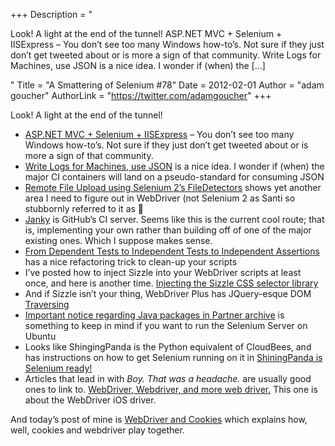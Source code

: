 +++
Description = "<p>Look! A light at the end of the tunnel! ASP.NET MVC + Selenium + IISExpress – You don’t see too many Windows how-to’s. Not sure if they just don’t get tweeted about or is more a sign of that community. Write Logs for Machines, use JSON is a nice idea. I wonder if (when) the […]</p>"
Title = "A Smattering of Selenium #78"
Date = 2012-02-01
Author = "adam goucher"
AuthorLink = "https://twitter.com/adamgoucher"
+++

<p>Look! A light at the end of the tunnel!</p>
<ul>
<li><a href="http://stephenwalther.com/blog/archive/2011/12/22/asp-net-mvc-selenium-iisexpress.aspx">ASP.NET MVC + Selenium + IISExpress</a> &#8211; You don&#8217;t see too many Windows how-to&#8217;s. Not sure if they just don&#8217;t get tweeted about or is more a sign of that community.</li>
<li><a href="http://journal.paul.querna.org/articles/2011/12/26/log-for-machines-in-json/">Write Logs for Machines, use JSON</a> is a nice idea. I wonder if (when) the major CI containers will land on a pseudo-standard for consuming JSON</li>
<li><a href="https://gist.github.com/1508946">Remote File Upload using Selenium 2&#8217;s FileDetectors</a> shows yet another area I need to figure out in WebDriver (not Selenium 2 as Santi so stubbornly referred to it as 🙂 </li>
<li><a href="https://github.com/github/janky">Janky</a> is GitHub&#8217;s CI server. Seems like this is the current cool route; that is, implementing your own rather than building off of one of the major existing ones. Which I suppose makes sense.</li>
<li><a href="http://blog.thecodewhisperer.com/2011/12/20/from-dependent-tests-to-independent-tests-to-independent-assertions/">From Dependent Tests to Independent Tests to Independent Assertions</a> has a nice refactoring trick to clean-up your scripts</li>
<li>I&#8217;ve posted how to inject Sizzle into your WebDriver scripts at least once, and here is another time. <a href="http://selenium.polteq.com/injecting-the-sizzle-css-selector-library/">Injecting the Sizzle CSS selector library</a></li>
<li>And if Sizzle isn&#8217;t your thing, WebDriver Plus has JQuery-esque DOM <a href="http://webdriverplus.org/en/latest/traversing.html">Traversing</a></li>
<li><a href="https://lists.ubuntu.com/archives/ubuntu-security-announce/2011-December/001528.html">Important notice regarding Java packages in Partner archive</a> is something to keep in mind if you want to run the Selenium Server on Ubuntu</li>
<li>Looks like ShingingPanda is the Python equivalent of CloudBees, and has instructions on how to get Selenium running on it in <a href="http://blog.shiningpanda.com/2011/11/shiningpanda-is-selenium-ready.html">ShiningPanda is Selenium ready!</a></li>
<li>Articles that lead in with <i>Boy.  That was a headache.</i> are usually good ones to link to. <a href="http://shizen008.wordpress.com/2011/12/13/webdriver-webdriver-and-more-web-driver">WebDriver, Webdriver, and more web driver.</a> This one is about the WebDriver iOS driver.</li>
</ul>
<p>And today&#8217;s post of mine is <a href="http://element34.ca/blog/webdriver-and-cookies">WebDriver and Cookies</a> which explains how, well, cookies and webdriver play together.</p>

